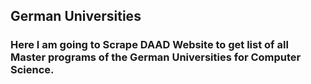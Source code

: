 ## German Universities
### Here I am going to Scrape DAAD Website to get list of all Master programs of the German Universities for Computer Science.
